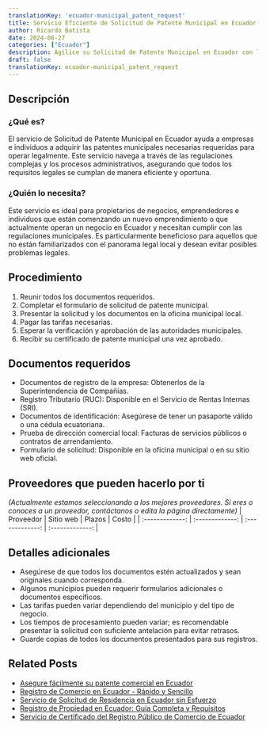 ```yaml
---
translationKey: 'ecuador-municipal_patent_request'
title: Servicio Eficiente de Solicitud de Patente Municipal en Ecuador
author: Ricardo Batista
date: 2024-06-27
categories: ["Ecuador"]
description: Agilice su Solicitud de Patente Municipal en Ecuador con la ayuda de expertos. Simplifique la burocracia y garantice el cumplimiento de manera efectiva.
draft: false
translationKey: ecuador-municipal_patent_request
---
```


## Descripción
### ¿Qué es?
El servicio de Solicitud de Patente Municipal en Ecuador ayuda a empresas e individuos a adquirir las patentes municipales necesarias requeridas para operar legalmente. Este servicio navega a través de las regulaciones complejas y los procesos administrativos, asegurando que todos los requisitos legales se cumplan de manera eficiente y oportuna.

### ¿Quién lo necesita?
Este servicio es ideal para propietarios de negocios, emprendedores e individuos que están comenzando un nuevo emprendimiento o que actualmente operan un negocio en Ecuador y necesitan cumplir con las regulaciones municipales. Es particularmente beneficioso para aquellos que no están familiarizados con el panorama legal local y desean evitar posibles problemas legales.

## Procedimiento

1. Reunir todos los documentos requeridos.
2. Completar el formulario de solicitud de patente municipal.
3. Presentar la solicitud y los documentos en la oficina municipal local.
4. Pagar las tarifas necesarias.
5. Esperar la verificación y aprobación de las autoridades municipales.
6. Recibir su certificado de patente municipal una vez aprobado.

## Documentos requeridos

- Documentos de registro de la empresa: Obtenerlos de la Superintendencia de Compañías.
- Registro Tributario (RUC): Disponible en el Servicio de Rentas Internas (SRI).
- Documentos de identificación: Asegúrese de tener un pasaporte válido o una cédula ecuatoriana.
- Prueba de dirección comercial local: Facturas de servicios públicos o contratos de arrendamiento.
- Formulario de solicitud: Disponible en la oficina municipal o en su sitio web oficial.

## Proveedores que pueden hacerlo por ti
_(Actualmente estamos seleccionando a los mejores proveedores. Si eres o conoces a un proveedor, contáctanos o edita la página directamente)_
| Proveedor        |     Sitio web     |     Plazos    |       Costo      |
| :-------------: | :-------------: |  :-------------: | :-------------: |

## Detalles adicionales

- Asegúrese de que todos los documentos estén actualizados y sean originales cuando corresponda.
- Algunos municipios pueden requerir formularios adicionales o documentos específicos.
- Las tarifas pueden variar dependiendo del municipio y del tipo de negocio.
- Los tiempos de procesamiento pueden variar; es recomendable presentar la solicitud con suficiente antelación para evitar retrasos.
- Guarde copias de todos los documentos presentados para sus registros.


## Related Posts

- [Asegure fácilmente su patente comercial en Ecuador](https://tramitit.com/es/guides/ecuador/solicitud_de_patente_comercial/)
- [Registro de Comercio en Ecuador - Rápido y Sencillo](https://tramitit.com/es/guides/ecuador/inscripción_en_el_registro_de_comercio/)
- [Servicio de Solicitud de Residencia en Ecuador sin Esfuerzo](https://tramitit.com/es/guides/ecuador/solicitud_de_residencia/)
- [Registro de Propiedad en Ecuador: Guía Completa y Requisitos](https://tramitit.com/es/guides/ecuador/registro_de_propiedad/)
- [Servicio de Certificado del Registro Público de Comercio de Ecuador](https://tramitit.com/es/guides/ecuador/certificado_de_inscripción_en_el_registro_público_de_comercio/)